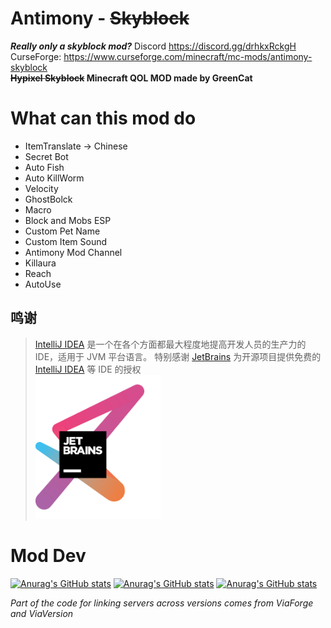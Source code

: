 # Antimony - ~~Skyblock~~
***Really only a skyblock mod?***
Discord https://discord.gg/drhkxRckgH  
CurseForge: https://www.curseforge.com/minecraft/mc-mods/antimony-skyblock     
**~~Hypixel Skyblock~~ Minecraft QOL MOD made by GreenCat**
 
# What can this mod do
- ItemTranslate -> Chinese
- Secret Bot
- Auto Fish
- Auto KillWorm
- Velocity
- GhostBolck
- Macro
- Block and Mobs ESP
- Custom Pet Name
- Custom Item Sound
- Antimony Mod Channel
- Killaura
- Reach
- AutoUse  
## 鸣谢
> [IntelliJ IDEA](https://zh.wikipedia.org/zh-hans/IntelliJ_IDEA) 是一个在各个方面都最大程度地提高开发人员的生产力的 IDE，适用于 JVM 平台语言。
特别感谢 [JetBrains](https://www.jetbrains.com/) 为开源项目提供免费的 [IntelliJ IDEA](https://www.jetbrains.com/idea/) 等 IDE 的授权  
[<img src=".github/jetbrains-variant-3.png" width="200"/>](https://www.jetbrains.com/)
# Mod Dev
[![Anurag's GitHub stats](https://github-readme-stats.vercel.app/api?username=Pysio2007&theme=dark)](https://github.com/anuraghazra/github-readme-stats)
[![Anurag's GitHub stats](https://github-readme-stats.vercel.app/api?username=ItzGreenCat&theme=dark)](https://github.com/anuraghazra/github-readme-stats)
[![Anurag's GitHub stats](https://github-readme-stats.vercel.app/api?username=Jrojro728&theme=dark)](https://github.com/anuraghazra/github-readme-stats)



*Part of the code for linking servers across versions comes from ViaForge and ViaVersion*
